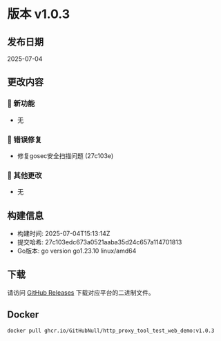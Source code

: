 # 版本 v1.0.3

## 发布日期
2025-07-04

## 更改内容

### 🚀 新功能
- 无

### 🐛 错误修复
- 修复gosec安全扫描问题 (27c103e)

### 📝 其他更改
- 无

## 构建信息
- 构建时间: 2025-07-04T15:13:14Z
- 提交哈希: 27c103edc673a0521aaba35d24c657a114701813
- Go版本: go version go1.23.10 linux/amd64

## 下载
请访问 [GitHub Releases](https://github.com/GitHubNull/http_proxy_tool_test_web_demo/releases/tag/v1.0.3) 下载对应平台的二进制文件。

## Docker
```bash
docker pull ghcr.io/GitHubNull/http_proxy_tool_test_web_demo:v1.0.3
```
